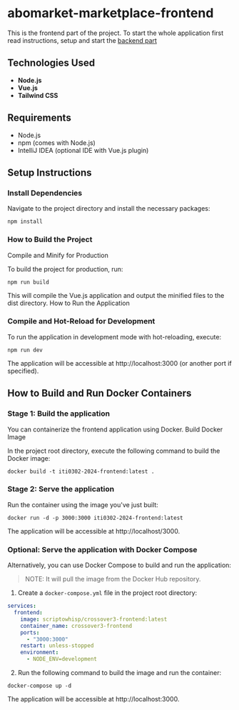 # abomarket-marketplace-frontend

This is the frontend part of the project. To start the whole application
first read instructions, setup and start the [backend part](https://github.com/ScriptoWhisp/abomarket-marketplace-backend)


## Technologies Used

- **Node.js**
- **Vue.js**
- **Tailwind CSS**

## Requirements

- Node.js
- npm (comes with Node.js)
- IntelliJ IDEA (optional IDE with Vue.js plugin)


## Setup Instructions
### Install Dependencies

Navigate to the project directory and install the necessary packages:
    
```
npm install
```

### How to Build the Project
Compile and Minify for Production

To build the project for production, run:
```
npm run build
```

This will compile the Vue.js application and output the minified files to the dist directory.
How to Run the Application


### Compile and Hot-Reload for Development

To run the application in development mode with hot-reloading, execute:

```
npm run dev
```

The application will be accessible at http://localhost:3000 (or another port if specified).


## How to Build and Run Docker Containers

### Stage 1: Build the application
You can containerize the frontend application using Docker.
Build Docker Image

In the project root directory, execute the following command to build the Docker image:

```
docker build -t iti0302-2024-frontend:latest .
```

### Stage 2: Serve the application

Run the container using the image you've just built:

```
docker run -d -p 3000:3000 iti0302-2024-frontend:latest
```

The application will be accessible at http://localhost/3000.

### Optional: Serve the application with Docker Compose

Alternatively, you can use Docker Compose to build and run the application:

> NOTE: It will pull the image from the Docker Hub repository.

1. Create a `docker-compose.yml` file in the project root directory:

```yaml
services:
  frontend:
    image: scriptowhisp/crossover3-frontend:latest
    container_name: crossover3-frontend
    ports:
      - "3000:3000"
    restart: unless-stopped
    environment:
      - NODE_ENV=development
```

2. Run the following command to build the image and run the container:

```
docker-compose up -d
```

The application will be accessible at http://localhost:3000.
